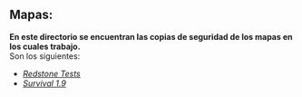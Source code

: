 ## Mapas:
**En este directorio se encuentran las copias de seguridad de los mapas en los cuales trabajo.**  
Son los siguientes:  
  * [*Redstone Tests*]()  
  * [*Survival 1.9*]()  
